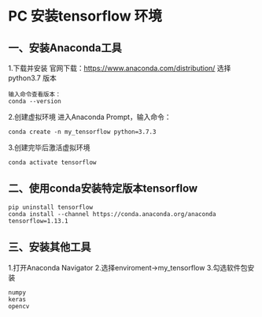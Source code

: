 # PC 安装tensorflow 环境
## 一、安装Anaconda工具
1.下载并安装
官网下载：https://www.anaconda.com/distribution/
选择python3.7 版本
```
输入命令查看版本：
conda --version
```
2.创建虚拟环境
进入Anaconda Prompt，输入命令：
```
conda create -n my_tensorflow python=3.7.3
```
3.创建完毕后激活虚拟环境
```
conda activate tensorflow
```

## 二、使用conda安装特定版本tensorflow
```
pip uninstall tensorflow
conda install --channel https://conda.anaconda.org/anaconda tensorflow=1.13.1
```

## 三、安装其他工具
1.打开Anaconda Navigator
2.选择enviroment->my_tensorflow
3.勾选软件包安装
```
numpy
keras
opencv
```
